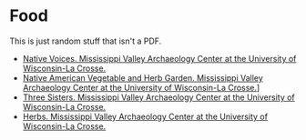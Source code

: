 # Food

This is just random stuff that isn't a PDF.

* [Native Voices. Mississippi Valley Archaeology Center at the University of Wisconsin-La Crosse.](http://mvac.uwlax.edu/past-cultures/native-knowledge/native-voices/)
* [Native American Vegetable and Herb Garden. Mississippi Valley Archaeology Center at the University of Wisconsin-La Crosse.](http://mvac.uwlax.edu/past-cultures/native-knowledge/garden/)]
* [Three Sisters. Mississippi Valley Archaeology Center at the University of Wisconsin-La Crosse.](http://mvac.uwlax.edu/past-cultures/native-knowledge/garden/three-sisters/)
* [Herbs. Mississippi Valley Archaeology Center at the University of Wisconsin-La Crosse.](http://mvac.uwlax.edu/past-cultures/native-knowledge/garden/herbs/#Herbs)